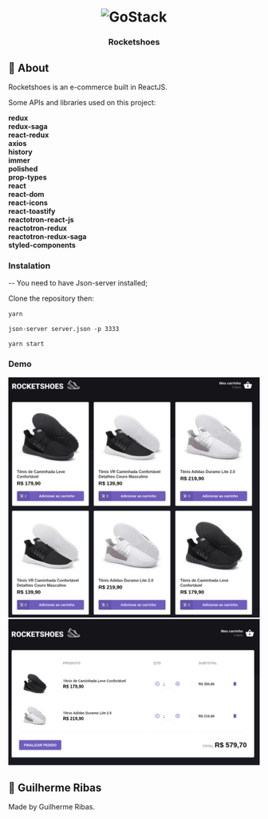 <h1 align="center">
  <img alt="GoStack" src="https://rocketseat-cdn.s3-sa-east-1.amazonaws.com/bootcamp-header.png" width="200px" />
</h1>

<h3 align="center">
  Rocketshoes
</h3>

## :rocket: About

Rocketshoes is an e-commerce built in ReactJS.

Some APIs and libraries used on this project:

**redux**\
**redux-saga**\
**react-redux**\
**axios**\
**history**\
**immer**\
**polished**\
**prop-types**\
**react**\
**react-dom**\
**react-icons**\
**react-toastify**\
**reactotron-react-js**\
**reactotron-redux**\
**reactotron-redux-saga**\
**styled-components**

### Instalation ###
-- You need to have Json-server installed;

Clone the repository then:
```
yarn
```
```
json-server server.json -p 3333
```
```
yarn start
```

### Demo ###
![App](demo/page1.png)
![App](demo/page2.png)

## :memo: Guilherme Ribas
Made by Guilherme Ribas.
